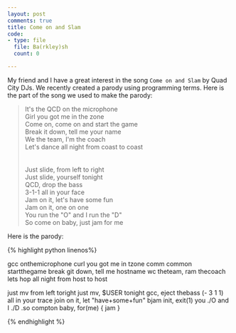 ```yaml
---
layout: post
comments: true
title: Come on and Slam
code:
- type: file
  file: Ba(rkley)sh
  count: 0

---
```

My friend and I have a great interest in the song `Come on and Slam` by Quad City DJs. We recently created a parody using programming terms.
Here is the part of the song we used to make the parody:

<blockquote>
It's the QCD on the microphone <br>
Girl you got me in the zone <br>
Come on, come on and start the game<br>
Break it down, tell me your name<br>
We the team, I'm the coach<br>
Let's dance all night from coast to coast<br>
<br><br>
Just slide, from left to right<br>
Just slide, yourself tonight<br>
QCD, drop the bass<br>
3-1-1 all in your face<br>
Jam on it, let's have some fun<br>
Jam on it, one on one<br>
You run the "O" and I run the "D"<br>
So come on baby, just jam for me<br>
</blockquote>

Here is the parody:

{% highlight python linenos%}

gcc onthemicrophone
curl you got me in tzone
comm common startthegame
break git down, tell me hostname
wc theteam, ram thecoach
lets hop all night from host to host

just mv from left toright
just mv, $USER tonight
gcc, eject thebass
(- 3 1 1) all in your trace
join on it,  let "have+some+fun"
bjam init, exit(1)
you ./O and I ./D
.so compton baby, for(me) { jam }

{% endhighlight %}

